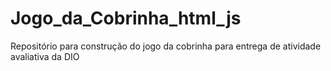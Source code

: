 # Jogo_da_Cobrinha_html_js
Repositório para construção do jogo da cobrinha para entrega de atividade avaliativa da DIO
